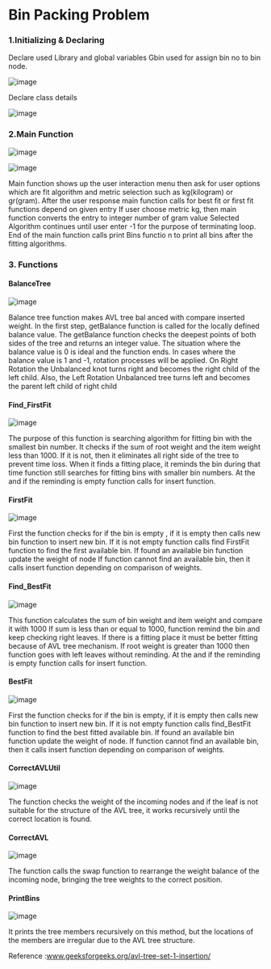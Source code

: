 # Bin Packing Problem 

### 1.Initializing & Declaring
Declare used Library and global variables
Gbin used for assign bin no to bin node.

![image](https://user-images.githubusercontent.com/58433345/122649023-8a13f380-d134-11eb-8bdf-2da6554dad12.png)

Declare class details

![image](https://user-images.githubusercontent.com/58433345/122649052-ab74df80-d134-11eb-8bf7-1b955d281517.png)

### 2.Main Function

![image](https://user-images.githubusercontent.com/58433345/122649111-01498780-d135-11eb-82c6-35aabc3f3e18.png)

![image](https://user-images.githubusercontent.com/58433345/122649113-04447800-d135-11eb-94c1-30336b1a6b77.png)

Main function shows up the user interaction menu then ask for user options which are fit
algorithm and metric selection such as kg(kilogram) or gr(gram). After the user response main function calls
for best fit or first fit functions depend on given entry If user choose metric kg, then main
function converts the entry to integer number of gram value Selected Algorithm continues
until user enter -1 for the purpose of terminating loop. End of the main function calls
print Bins functio n to print all bins after the fitting algorithms.

### 3. Functions
#### BalanceTree
![image](https://user-images.githubusercontent.com/58433345/122649195-74eb9480-d135-11eb-8efd-5ebb92938c84.png)

Balance tree function makes AVL tree bal anced with compare inserted weight.
In the first step, getBalance function is called for the locally defined balance value. The getBalance
function checks the deepest points of both sides of the tree and returns an integer value. The situation
where the balance value is 0 is ideal and the function ends.
In cases where the balance value is 1 and -1, rotation processes will be applied. On Right Rotation the Unbalanced knot turns right
and becomes the right child of the left child.
Also, the Left Rotation Unbalanced tree turns left and becomes the parent left child of right child

#### Find_FirstFit

![image](https://user-images.githubusercontent.com/58433345/122649263-b54b1280-d135-11eb-8935-970964bf5724.png)

The purpose of this function is searching algorithm for fitting bin with the smallest bin
number. It checks if the sum of root weight and the item weight less than 1000. If it is not,
then it eliminates all right side of the tree to prevent time loss. When it finds a fitting
place, it reminds the bin during that time function still searches for fitting bins with smaller
bin numbers. At the and if the reminding is empty function calls for insert function.

#### FirstFit

![image](https://user-images.githubusercontent.com/58433345/122649292-dc094900-d135-11eb-8a8e-144fa245fa5d.png)

First the function checks for if the bin is empty , if it is empty then calls new bin function to
insert new bin. If it is not empty function calls find FirstFit function to find the first
available bin. If found an available bin function update the weight of node If function
cannot find an available bin, then it calls insert function depending on comparison of weights.


#### Find_BestFit

![image](https://user-images.githubusercontent.com/58433345/122649339-11159b80-d136-11eb-9cbf-3cd90dfcb549.png)

This function calculates the sum of bin weight and item weight and compare it with 1000 If sum is less than or equal to 1000, function remind the bin and keep checking right leaves. If there is a fitting place it must be better fitting because of AVL tree mechanism. If root weight is greater than 1000 then function goes with left leaves without reminding. At the and if the reminding is empty function calls for insert function.

#### BestFit

![image](https://user-images.githubusercontent.com/58433345/122649397-4e7a2900-d136-11eb-9ae4-cce5e9b0cca3.png)

First the function checks for if the bin is empty, if it is empty then calls new bin function to insert new bin. If it is not empty function calls find_BestFit function to find the best fitted available bin. If found an available bin function update the weight of node. If function cannot find an available bin, then it calls insert function depending on comparison of weights.

#### CorrectAVLUtil

![image](https://user-images.githubusercontent.com/58433345/122649457-a1ec7700-d136-11eb-91a1-d3d5e9af3a75.png)

The function checks the weight of the incoming nodes and if the leaf is not suitable for the structure of the AVL tree, it works recursively until the correct location is found.

#### CorrectAVL

![image](https://user-images.githubusercontent.com/58433345/122649497-baf52800-d136-11eb-8a8f-b0e69ef1f742.png)

The function calls the swap function to rearrange the weight balance of the incoming node, bringing the tree weights to the correct position.

#### PrintBins

![image](https://user-images.githubusercontent.com/58433345/122649519-cf392500-d136-11eb-9c0f-1dad7f050c89.png)

It prints the tree members recursively on this method, but the locations of the members are irregular due to the AVL tree structure.

Reference :www.geeksforgeeks.org/avl-tree-set-1-insertion/
